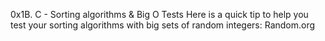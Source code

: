 0x1B. C - Sorting algorithms & Big O
Tests
Here is a quick tip to help you test your sorting algorithms with big sets of random integers: Random.org